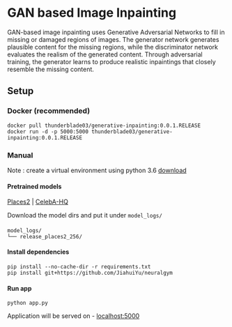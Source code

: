 
# GAN based Image Inpainting

GAN-based image inpainting uses Generative Adversarial Networks to fill in missing or damaged regions of images. The generator network generates plausible content for the missing regions, while the discriminator network evaluates the realism of the generated content. Through adversarial training, the generator learns to produce realistic inpaintings that closely resemble the missing content. 

## Setup

### Docker (recommended)

```
docker pull thunderblade03/generative-inpainting:0.0.1.RELEASE
docker run -d -p 5000:5000 thunderblade03/generative-inpainting:0.0.1.RELEASE
```


### Manual
Note : create a virtual environment using python 3.6 [download](https://www.python.org/downloads/release/python-360/)

#### Pretrained models

[Places2](https://drive.google.com/drive/folders/1y7Irxm3HSHGvp546hZdAZwuNmhLUVcjO?usp=sharing) | [CelebA-HQ](https://drive.google.com/drive/folders/1uvcDgMer-4hgWlm6_G9xjvEQGP8neW15?usp=sharing)

Download the model dirs and put it under `model_logs/` 

####  
```
model_logs/ 
└── release_places2_256/
```
#### Install dependencies
```
pip install --no-cache-dir -r requirements.txt
pip install git+https://github.com/JiahuiYu/neuralgym
```

#### Run app
```
python app.py
```
Application will be served on - [localhost:5000](http://localhost:5000)


